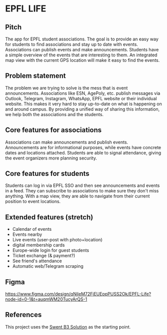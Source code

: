 # EPFL LIFE

## Pitch

The app for EPFL student associations. The goal is to provide an easy way for students to find associations and stay up to date with events.
Associations can publish events and make announcements. Students have a simple overview of the events that are interesting to them. An integrated map view with the current GPS location will make it easy to find the events.

## Problem statement

The problem we are trying to solve is the mess that is event announcements. Associations like ESN, AgePoly, etc. publish messages via Outlook, Telegram, Instagram, WhatsApp, EPFL website or their individual website. This makes it very hard to stay up-to-date on what is happening on and around campus. By providing a unified way of sharing this information, we help both the associations and the students.

## Core features for associations

Associations can make announcements and publish events. Announcements are for informational purposes, while events have concrete dates and locations attached. Students are able to signal attendance, giving the event organizers more planning security.

## Core features for students

Students can log in via EPFL SSO and then see announcements and events in a feed. They can subscribe to associations to make sure they don't miss anything. With a map view, they are able to navigate from their current position to event locations.

## Extended features (stretch)

- Calendar of events
- Events nearby
- Live events (user-post with photo+location)
- digital membership cards
- Europe-wide login for guest students
- Ticket exchange (& payment?)
- See friend's attendance
- Automatic web/Telegram scraping

## Figma

https://www.figma.com/design/qNjleM72FjEUEppPUSS2Ok/EPFL-Life?node-id=0-1&t=auqmWM20TucyArQS-1

## References

This project uses the [Swent B3 Solution](https://github.com/swent-epfl/bootcamp-25-B3-Solution)
as the starting point.